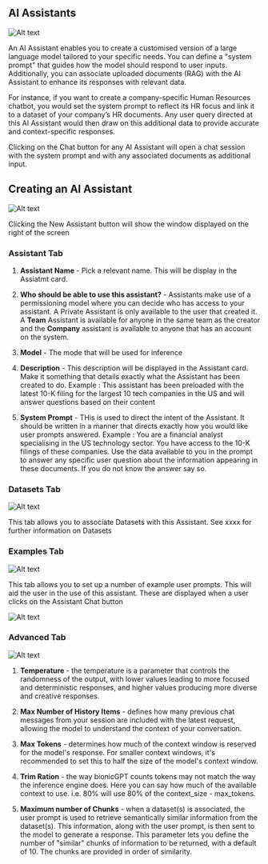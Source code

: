 ## AI Assistants

![Alt text](aiassistants-home.png "AI Assistants Home screen")

An AI Assistant enables you to create a customised version of a large language model tailored to your specific needs. You can define a "system prompt" that guides how the model should respond to user inputs. Additionally, you can associate uploaded documents (RAG) with the AI Assistant to enhance its responses with relevant data.

For instance, if you want to create a company-specific Human Resources chatbot, you would set the system prompt to reflect its HR focus and link it to a dataset of your company’s HR documents. Any user query directed at this AI Assistant would then draw on this additional data to provide accurate and context-specific responses.


Clicking on the Chat button for any AI Assistant will open a chat session with the system prompt and with any associated documents as additional input.


## Creating an AI Assistant

![Alt text](new-assistant-window.png "New Assistant window")

Clicking the New Assistant button will show the window displayed on the right of the screen


### Assistant Tab
1. **Assistant Name** - Pick a relevant name. This will be display in the Assiatmt card.

2. **Who should be able to use this assistant?** - Assistants make use of a permissioning model where you can decide who has access to your assistant. A Private Assistant is only available to the user that created it. A **Team** Assistant is available for anyone in the same team as the creator and the **Company** assistant is available to anyone that has an account on the system.

3. **Model** - The mode that will be used for inference

4. **Description** - This description will be displayed in the Assistant card. Make it something that details exactly what the Assistant has been created to do.
Example : This assistant has been preloaded with the latest 10-K filing for the largest 10 tech companies in the US and will answer questions based on their content

5. **System Prompt** - THis is used to direct the intent of the Assistant. It should be written in a manner that directs exactly how you would like user prompts answered.
Example : You are a financial analyst specialising in the US technology sector. You have access to the 10-K filings of these companies. Use the data available to you in the prompt to answer any specific user question about the information appearing in these documents. If you do not know the answer say so.


### Datasets Tab

![Alt text](assistant-datasets.png "Assistant Datasets Tab")

This tab allows you to associate Datasets with this Assistant.
See xxxx for further information on Datasets


### Examples Tab

![Alt text](assistant-examples.png "Assistant Examples Tab")

This tab allows you to set up a number of example user prompts.
This will aid the user in the use of this assistant. These are displayed when a user clicks on the Assistant Chat button

![Alt text](assistant-chat-session.png "Assistant Chat Session Window")



### Advanced Tab

![Alt text](assistant-advanced.png "Assistant Advanced Tab")


1. **Temperature** - the temperature is a parameter that controls the randomness of the output, with lower values leading to more focused and deterministic responses, and higher values producing more diverse and creative responses.

2. **Max Number of History Items** - defines how many previous chat messages from your session are included with the latest request, allowing the model to understand the context of your conversation.

3. **Max Tokens** - determines how much of the context window is reserved for the model's response. For smaller context windows, it's recommended to set this to half the size of the model's context window.

4. **Trim Ration** - the way bionicGPT counts tokens may not match the way the inference engine does. Here you can say how much of the available context to use. i.e. 80% will use 80% of the context_size - max_tokens.

5. **Maximum number of Chunks** - when a dataset(s) is associated, the user prompt is used to retrieve semantically similar information from the dataset(s). This information, along with the user prompt, is then sent to the model to generate a response. This parameter lets you define the number of "similar" chunks of information to be returned, with a default of 10. The chunks are provided in order of similarity.






